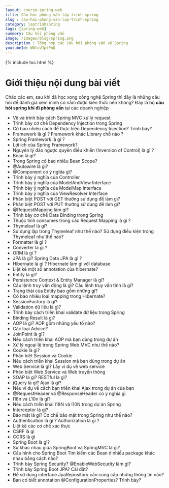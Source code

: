 ```yaml
---
layout: course-spring-web
title: Câu hỏi phỏng vấn lập trình spring
slug : cau-hoi-phong-van-lap-trinh-spring
category: laptrinhspring
tags: [spring-web]
summery: Câu hỏi phỏng vấn
image: /images/blog/spring.png
description : Tổng hợp các câu hỏi phỏng vấn về Spring.
youtubeId: WNfuVJptPnQ
---
```


{% include toc.html %}

# **Giới thiệu nội dung bài viết**

Chào các em, sau khi đã học xong công nghệ Spring thì đây là những câu hỏi để đánh giá xem mình có nắm được kiến thức nền không? Đây là bộ <b>câu hỏi spring khi đi phỏng vấn </b> tại các doanh nghiệp

- Vẽ và trình bày cách Spring MVC xử lý request
- Trình bày cơ chế Dependency Injection trong Spring
- Có bao nhiêu cách để thực hiện Dependency Injection? Trình bày?
- Framework là gì ? Framework khác Library chỗ nào ?
- Spring Framework là gì ?
- Lợi ích của Spring Framework?
- Nguyên lý đảo ngược quyền điều khiển (Inversion of Control) là gì ?
- Bean là gì?
- Trong Spring có bao nhiêu Bean Scope?
- @Autowire là gì?
- @Component có ý nghĩa gì?
- Trình bày ý nghĩa của Controller
- Trình bày ý nghĩa của ModelAndView Interface
- Trình bày ý nghĩa của ModelMap Interface
- Trình bày ý nghĩa của ViewResolver Interface
- Phân biệt POST với GET thường sử dụng để làm gì?
- Phân biệt POST với PUT thường sử dụng để làm gì?
- @RequestMapping làm gì?
- Trình bày cơ chế Data Binding trong Spring
- Thuộc tính consumes trong các Request Mapping là gì ?
- Thymeleaf là gì?
- Sử dụng lặp trong Thymeleaf như thế nào? Sử dụng điều kiện trong Thymeleaf như thế nào?
- Formatter là gì ? 
- Converter là gì ?
- ORM là gì ?
- JPA là gì? Spring Data JPA là gì ?
- Hibernate là gì ? Hibernate làm gì với database
- Liệt kê một số annotation của hibernate?
- Entity là gì?
- Persistence Context & Entity Manager là gì?
- Câu lệnh truy vấn động là gì? Câu lệnh truy vấn tĩnh là gì?
- Trạng thái của Entity bao gồm những gì?
- Có bao nhiêu loại mapping trong Hibernate?
- SessionFactory là gì?
- Validation dữ liệu là gì?
- Trình bày cách triển khai validate dữ liệu trong Spring
- Binding Result là gì?
- AOP là gì? AOP gồm những yếu tố nào?
- Các loại Advice?
- JoinPoint là gì?
- Nêu cách triển khai AOP mà bạn dùng trong dự án
- Xử lý ngoại lệ trong Spring Web MVC như thế nào?
- Cookie là gì?
- Phân biệt Session và Cookie
- Nêu cách triển khai Session mà bạn dùng trong dự án
- Web Service là gì? Lấy ví dụ về web service
- Phân biệt Web Service và Web truyền thông
- SOAP là gì? RESTful là gì?
- jQuery là gì? Ajax là gì?
- Nêu ví dụ về cách bạn triển khai Ajax trong dự án của bạn
- @RequestHeader và @ResponseHeader có ý nghĩa gì
- I18n và L10n là gì?
- Nêu cách triển khai I18N và I10N trong dự án Spring
- Interceptor là gì?
- Bảo mật là gì? Cơ chế bảo mật trong Spring như thế nào?
- Authentication là gì ? Authorization là gì ?
- Liệt kê các cơ chế xác thực
- CSRF là gì
- CORS là gì
- Spring Boot là gì?
- Sự khác nhau giữa SpringBoot và SpringMVC là gì?
- Cấu hình cho Spring Boot Tìm kiếm các Bean ở nhiều package khác nhau bằng cách nào?
- Trình bày Spring Security? @EnableWebSecurity làm gì?
- Trình bày Spring Boot JPA? Cài đặt?
- Để sử dụng interface JpaRepository cần cung cấp những thông tin nào?
- Bạn có biết annotation @ConfigurationProperties? Trình bày?
